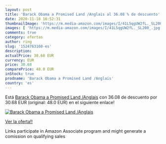 ```yaml
---
layout: post
title: 'Barack Obama a Promised Land /Anglais al 36.08 % de descuento'
date: 2020-11-18 16:52:31
thumbnailImage: 'https://m.media-amazon.com/images/I/41L5qgUW2fL._SL200_.jpg'
images: [ 'https://m.media-amazon.com/images/I/41L5qgUW2fL._SL200_.jpg' ]
comments: true
category: ofertas
author: ring
slug: '1524763160-es'
description:
actualPrice: 30.68 EUR
currency: EUR
price: 30.68
comparePrice: 48.0 EUR
inStock: true
prodname: 'Barack Obama a Promised Land /Anglais'
country: 'es'
---
```


Está [Barack Obama a Promised Land /Anglais](https://www.amazon.es/dp/1524763160/?tag=tolees-21) con 36.08 de descuento por 30.68 EUR (original: 48.0 EUR) en el siguiente enlace!

[![Barack Obama a Promised Land /Anglais](https://m.media-amazon.com/images/I/41L5qgUW2fL._SL200_.jpg)](https://www.amazon.es/dp/1524763160/?tag=tolees-21)

[Ver la oferta!!](https://www.amazon.es/dp/1524763160/?tag=tolees-21)

Links participate in Amazon Associate program and might generate a comission on qualifying sales


